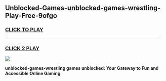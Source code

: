 
## Unblocked-Games-unblocked-games-wrestling-Play-Free-9ofgo
<h3>
<a href="https://premium76.site?title=unblocked-games-wrestling&ref=17A">CLICK TO PLAY</a></h3>
<hr>

<h3>
<a href="https://premium76.site?title=unblocked-games-wrestling&ref=17A">CLICK 2 PLAY</a>
  
</h3>

<a href="https://premium76.site?title=unblocked-games-wrestling&ref=17A"><img src="https://clearcache.store/games.png"></a>


**unblocked-games-wrestling games unblocked: Your Gateway to Fun and Accessible Online Gaming**
